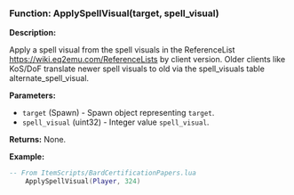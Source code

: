 ### Function: ApplySpellVisual(target, spell_visual)

**Description:**

Apply a spell visual from the spell visuals in the ReferenceList https://wiki.eq2emu.com/ReferenceLists by client version.  Older clients like KoS/DoF translate newer spell visuals to old via the spell_visuals table alternate_spell_visual.

**Parameters:**
- `target` (Spawn) - Spawn object representing `target`.
- `spell_visual` (uint32) - Integer value `spell_visual`.



**Returns:** None.

**Example:**

```lua
-- From ItemScripts/BardCertificationPapers.lua
    ApplySpellVisual(Player, 324)
```
